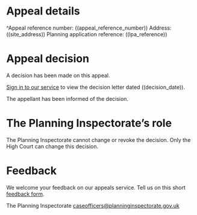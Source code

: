 # Appeal details

^Appeal reference number: ((appeal_reference_number))
Address: ((site_address))
Planning application reference: ((lpa_reference))

# Appeal decision

A decision has been made on this appeal.

[Sign in to our service](https://appeal-planning-decision.service.gov.uk/manage-appeals/((appeal_reference_number))) to view the decision letter dated ((decision_date)).

The appellant has been informed of the decision.

# The Planning Inspectorate’s role

The Planning Inspectorate cannot change or revoke the decision. Only the High Court can change this decision.

# Feedback

We welcome your feedback on our appeals service. Tell us on this short [feedback form](https://forms.office.com/pages/responsepage.aspx?id=mN94WIhvq0iTIpmM5VcIjfMZj__F6D9LmMUUyoUrZDZUOERYMEFBN0NCOFdNU1BGWEhHUFQxWVhUUy4u).

The Planning Inspectorate
caseofficers@planninginspectorate.gov.uk
